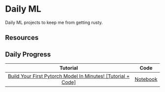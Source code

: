 # Daily ML

Daily ML projects to keep me from getting rusty.

## Resources


## Daily Progress
| Tutorial | Code |
|:---:|:---:|
| [Build Your First Pytorch Model In Minutes! [Tutorial + Code]](https://www.youtube.com/watch?v=tHL5STNJKag) | [Notebook]([https://github.com/TrevorW-code/Daily-ML](https://github.com/TrevorW-code/Daily-ML/blob/main/code/first-pytorch-model.ipynb)https://github.com/TrevorW-code/Daily-ML/blob/main/code/first-pytorch-model.ipynb) |

